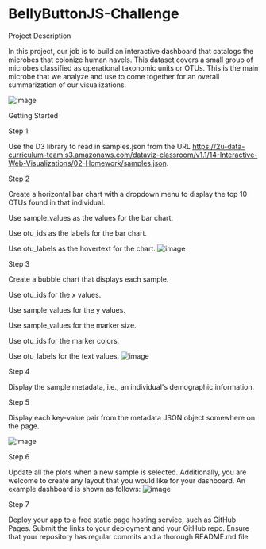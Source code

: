 # BellyButtonJS-Challenge

Project Description

In this project, our job is to build an interactive dashboard that catalogs the microbes that colonize human navels. This dataset covers a small group of microbes 
classified as operational taxonomic units or OTUs. This is the main microbe that we analyze and use to come together for an overall summarization of our visualizations.

![image](https://github.com/nasr9000/BellyButtonJS-Challenge/assets/128746625/628f4b87-3145-42dc-b07f-908ff361c2c5)


Getting Started

Step 1

Use the D3 library to read in samples.json from the URL https://2u-data-curriculum-team.s3.amazonaws.com/dataviz-classroom/v1.1/14-Interactive-Web-Visualizations/02-Homework/samples.json.

Step 2

Create a horizontal bar chart with a dropdown menu to display the top 10 OTUs found in that individual.

Use sample_values as the values for the bar chart.

Use otu_ids as the labels for the bar chart.

Use otu_labels as the hovertext for the chart.
![image](https://github.com/nasr9000/BellyButtonJS-Challenge/assets/128746625/de7c209b-84a3-4409-bb81-117d033b921c)

Step 3

Create a bubble chart that displays each sample.

Use otu_ids for the x values.

Use sample_values for the y values.

Use sample_values for the marker size.

Use otu_ids for the marker colors.

Use otu_labels for the text values.
![image](https://github.com/nasr9000/BellyButtonJS-Challenge/assets/128746625/08b83d83-3050-4ae3-97af-52584ffed610)

Step 4

Display the sample metadata, i.e., an individual's demographic information.

Step 5 

Display each key-value pair from the metadata JSON object somewhere on the page.

![image](https://github.com/nasr9000/BellyButtonJS-Challenge/assets/128746625/f5250fb7-84a7-4785-ae88-bbc7266237de)


Step 6 

Update all the plots when a new sample is selected. Additionally, you are welcome to create any layout that you would like for your dashboard. An example dashboard is shown as follows:
![image](https://github.com/nasr9000/BellyButtonJS-Challenge/assets/128746625/ab6a8fca-c8ef-4806-91a0-fb26724cf84f)


Step 7

Deploy your app to a free static page hosting service, such as GitHub Pages. Submit the links to your deployment and your GitHub repo. Ensure that your repository has regular commits and a thorough README.md file
